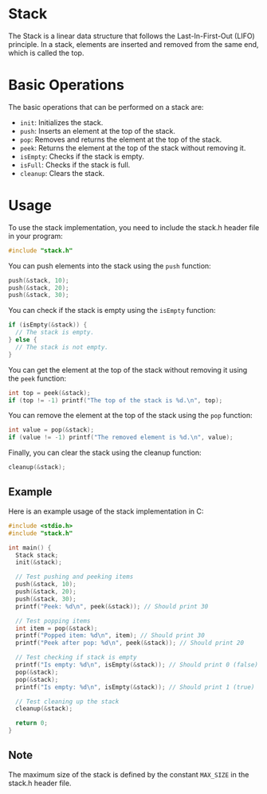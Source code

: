 
# Stack
The Stack is a linear data structure that follows the Last-In-First-Out (LIFO) principle. In a stack, elements are inserted and removed from the same end, which is called the top.

# Basic Operations
The basic operations that can be performed on a stack are:

- `init`: Initializes the stack.
- `push`: Inserts an element at the top of the stack.
- `pop`: Removes and returns the element at the top of the stack.
- `peek`: Returns the element at the top of the stack without removing it.
- `isEmpty`: Checks if the stack is empty.
- `isFull`: Checks if the stack is full.
- `cleanup`: Clears the stack.

# Usage
To use the stack implementation, you need to include the stack.h header file in your program:

~~~C
#include "stack.h"
~~~

You can push elements into the stack using the `push` function:

~~~C
push(&stack, 10);
push(&stack, 20);
push(&stack, 30);
~~~

You can check if the stack is empty using the `isEmpty` function:

~~~C
if (isEmpty(&stack)) {
  // The stack is empty.
} else {
  // The stack is not empty.
}
~~~

You can get the element at the top of the stack without removing it using the `peek` function:

~~~C
int top = peek(&stack);
if (top != -1) printf("The top of the stack is %d.\n", top);
~~~

You can remove the element at the top of the stack using the `pop` function:

~~~C
int value = pop(&stack);
if (value != -1) printf("The removed element is %d.\n", value);
~~~

Finally, you can clear the stack using the cleanup function:

~~~C
cleanup(&stack);
~~~

## Example

Here is an example usage of the stack implementation in C:

~~~C
#include <stdio.h>
#include "stack.h"

int main() {
  Stack stack;
  init(&stack);

  // Test pushing and peeking items
  push(&stack, 10);
  push(&stack, 20);
  push(&stack, 30);
  printf("Peek: %d\n", peek(&stack)); // Should print 30

  // Test popping items
  int item = pop(&stack);
  printf("Popped item: %d\n", item); // Should print 30
  printf("Peek after pop: %d\n", peek(&stack)); // Should print 20

  // Test checking if stack is empty
  printf("Is empty: %d\n", isEmpty(&stack)); // Should print 0 (false)
  pop(&stack);
  pop(&stack);
  printf("Is empty: %d\n", isEmpty(&stack)); // Should print 1 (true)

  // Test cleaning up the stack
  cleanup(&stack);

  return 0;
}
~~~

## Note
The maximum size of the stack is defined by the constant `MAX_SIZE` in the stack.h header file.
